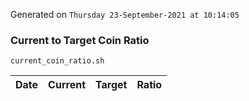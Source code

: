 Generated on `Thursday 23-September-2021 at 10:14:05`

### Current to Target Coin Ratio
`current_coin_ratio.sh`

Date|Current|Target|Ratio
---|---|---|---
